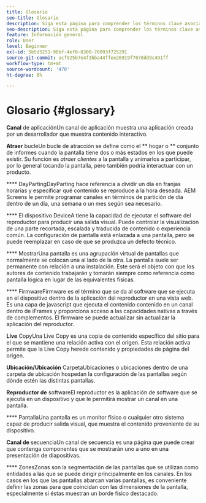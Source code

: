 ```yaml
---
title: Glosario
seo-title: Glosario
description: Siga esta página para comprender los términos clave asociados con AEM Screens.
seo-description: Siga esta página para comprender los términos clave asociados con AEM Screens.
feature: Información general
role: User
level: Beginner
exl-id: 5b5d5251-90bf-4ef0-8300-76093f725291
source-git-commit: acf925b7e4f3bba44ffee26919f7078dd9c491ff
workflow-type: tm+mt
source-wordcount: '470'
ht-degree: 8%

---
```


# Glosario {#glossary}

**Canal** de aplicaciónUn canal de aplicación muestra una aplicación creada por un desarrollador que muestra contenido interactivo.

**Atraer** bucleUn bucle de atracción se define como el  ** hogar o  ** conjunto de informes cuando la pantalla tiene dos o más estados en los que puede existir. Su función es *atraer clientes* a la pantalla y animarlos a participar, por lo general tocando la pantalla, pero también podría interactuar con un producto.

**** DayPartingDayParting hace referencia a dividir un día en franjas horarias y especificar qué contenido se reproduce a la hora deseada. AEM Screens le permite programar canales en términos de partición de día dentro de un día, una semana o un mes según sea necesario.

**** El dispositivo DeviceA tiene la capacidad de ejecutar el software del reproductor para producir una salida visual. Puede controlar la visualización de una parte recortada, escalada y traducida de contenido o experiencia común. La configuración de pantalla está enlazada a una pantalla, pero se puede reemplazar en caso de que se produzca un defecto técnico.

**** MostrarUna pantalla es una agrupación virtual de pantallas que normalmente se colocan una al lado de la otra. La pantalla suele ser permanente con relación a una instalación. Este será el objeto con que los autores de contenido trabajarán y tomarán siempre como referencia como pantalla lógica en lugar de las equivalentes físicas.

**** FirmwareFirmware es el término que se da al software que se ejecuta en el dispositivo dentro de la aplicación del reproductor en una vista web. Es una capa de javascript que ejecuta el contenido contenido en un canal dentro de iFrames y proporciona acceso a las capacidades nativas a través de complementos. El firmware se puede actualizar sin actualizar la aplicación del reproductor.

**Live** CopyUna Live Copy es una copia de contenido específico del sitio para el que se mantiene una relación activa con el origen. Esta relación activa permite que la Live Copy herede contenido y propiedades de página del origen.

**Ubicación/Ubicación** CarpetaUbicaciones o ubicaciones dentro de una carpeta de ubicación hospedan la configuración de las pantallas según dónde estén las distintas pantallas.

**Reproductor de** softwareEl reproductor es la aplicación de software que se ejecuta en un dispositivo y que le permitirá mostrar un canal en una pantalla.

**** PantallaUna pantalla es un monitor físico o cualquier otro sistema capaz de producir salida visual, que muestra el contenido proveniente de su dispositivo.

**Canal de** secuenciaUn canal de secuencia es una página que puede crear que contenga componentes que se mostrarán uno a uno en una presentación de diapositivas.

**** ZonesZonas son la segmentación de las pantallas que se utilizan como entidades a las que se puede dirigir principalmente en los canales. En los casos en los que las pantallas abarcan varias pantallas, es conveniente definir las zonas para que coincidan con las dimensiones de la pantalla, especialmente si éstas muestran un borde físico destacado.
